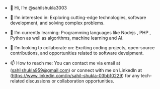 - 👋 Hi, I’m @sahilshukla3003
  
- 👀 I’m interested in: Exploring cutting-edge technologies, software development, and solving complex problems.

- 🌱 I’m currently learning: Programming languages like Nodejs , PHP , Python as well as algorithms, machine learning and AI.

- 💞️ I’m looking to collaborate on: Exciting coding projects, open-source contributions, and opportunities related to software develpment.

- 📫 How to reach me: You can contact me via email at (sahilshukla959@gmail.com) or connect with me on LinkedIn at (https://www.linkedin.com/in/sahil-shukla-03bb10229) for any tech-related discussions or collaboration opportunities.


<!---
sahilshukla3003/sahilshukla3003 is a ✨ special ✨ repository because its `README.md` (this file) appears on your GitHub profile.
You can click the Preview link to take a look at your changes.
--->
